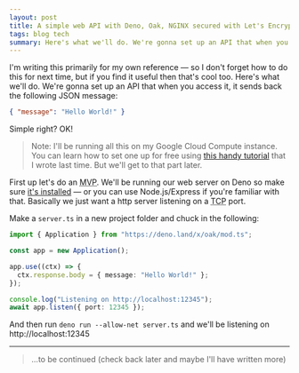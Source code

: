 ```yaml
---
layout: post
title: A simple web API with Deno, Oak, NGINX secured with Let's Encrypt on Google Cloud
tags: blog tech
summary: Here's what we'll do. We're gonna set up an API that when you access it, it sends back the following JSON message
---
```


I'm writing this primarily for my own reference — so I don't forget how to do this for next time, but if you find it useful then that's cool too. Here's what we'll do. We're gonna set up an API that when you access it, it sends back the following JSON message:

```json
{ "message": "Hello World!" }
```

Simple right? OK!

> Note: I'll be running all this on my Google Cloud Compute instance. You can learn how to set one up for free using [this handy tutorial](https://phocks.github.io/a-free-google-server-forever.html) that I wrote last time. But we'll get to that part later.

First up let's do an <abbr  title="Minimum Viable Product">MVP</abbr>. We'll be running our web server on Deno so make sure [it's installed](https://deno.land) — or you can use Node.js/Express if you're familiar with that. Basically we just want a http server listening on a <abbr title="Transmission Control Protocol">TCP</abbr> port.

Make a `server.ts` in a new project folder and chuck in the following:

```typescript
import { Application } from "https://deno.land/x/oak/mod.ts";

const app = new Application();

app.use((ctx) => {
  ctx.response.body = { message: "Hello World!" };
});

console.log("Listening on http://localhost:12345");
await app.listen({ port: 12345 });
```

And then run `deno run --allow-net server.ts` and we'll be listening on http://localhost:12345

---

> ...to be continued (check back later and maybe I'll have written more)
